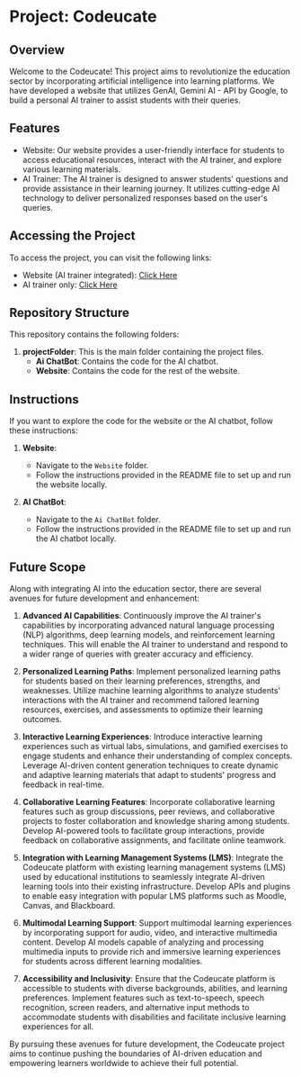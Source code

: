 # Project: Codeucate

## Overview

Welcome to the Codeucate! This project aims to revolutionize the education sector by incorporating artificial intelligence into learning platforms. We have developed a website that utilizes GenAI, Gemini AI - API by Google, to build a personal AI trainer to assist students with their queries.

## Features

- Website: Our website provides a user-friendly interface for students to access educational resources, interact with the AI trainer, and explore various learning materials.
- AI Trainer: The AI trainer is designed to answer students' questions and provide assistance in their learning journey. It utilizes cutting-edge AI technology to deliver personalized responses based on the user's queries.

## Accessing the Project

To access the project, you can visit the following links:

- Website (AI trainer integrated): [Click Here](https://codeucate.pages.dev/)
- AI trainer only: [Click Here](https://codeucateaiinstructor.onrender.com/)

## Repository Structure

This repository contains the following folders:

1. **projectFolder**: This is the main folder containing the project files.
   - **Ai ChatBot**: Contains the code for the AI chatbot.
   - **Website**: Contains the code for the rest of the website.

## Instructions

If you want to explore the code for the website or the AI chatbot, follow these instructions:

1. **Website**:

   - Navigate to the `Website` folder.
   - Follow the instructions provided in the README file to set up and run the website locally.

2. **AI ChatBot**:

   - Navigate to the `Ai ChatBot` folder.
   - Follow the instructions provided in the README file to set up and run the AI chatbot locally.

## Future Scope

Along with integrating AI into the education sector, there are several avenues for future development and enhancement:

1. **Advanced AI Capabilities**: Continuously improve the AI trainer's capabilities by incorporating advanced natural language processing (NLP) algorithms, deep learning models, and reinforcement learning techniques. This will enable the AI trainer to understand and respond to a wider range of queries with greater accuracy and efficiency.

2. **Personalized Learning Paths**: Implement personalized learning paths for students based on their learning preferences, strengths, and weaknesses. Utilize machine learning algorithms to analyze students' interactions with the AI trainer and recommend tailored learning resources, exercises, and assessments to optimize their learning outcomes.

3. **Interactive Learning Experiences**: Introduce interactive learning experiences such as virtual labs, simulations, and gamified exercises to engage students and enhance their understanding of complex concepts. Leverage AI-driven content generation techniques to create dynamic and adaptive learning materials that adapt to students' progress and feedback in real-time.

4. **Collaborative Learning Features**: Incorporate collaborative learning features such as group discussions, peer reviews, and collaborative projects to foster collaboration and knowledge sharing among students. Develop AI-powered tools to facilitate group interactions, provide feedback on collaborative assignments, and facilitate online teamwork.

5. **Integration with Learning Management Systems (LMS)**: Integrate the Codeucate platform with existing learning management systems (LMS) used by educational institutions to seamlessly integrate AI-driven learning tools into their existing infrastructure. Develop APIs and plugins to enable easy integration with popular LMS platforms such as Moodle, Canvas, and Blackboard.

6. **Multimodal Learning Support**: Support multimodal learning experiences by incorporating support for audio, video, and interactive multimedia content. Develop AI models capable of analyzing and processing multimedia inputs to provide rich and immersive learning experiences for students across different learning modalities.

7. **Accessibility and Inclusivity**: Ensure that the Codeucate platform is accessible to students with diverse backgrounds, abilities, and learning preferences. Implement features such as text-to-speech, speech recognition, screen readers, and alternative input methods to accommodate students with disabilities and facilitate inclusive learning experiences for all.

By pursuing these avenues for future development, the Codeucate project aims to continue pushing the boundaries of AI-driven education and empowering learners worldwide to achieve their full potential.
